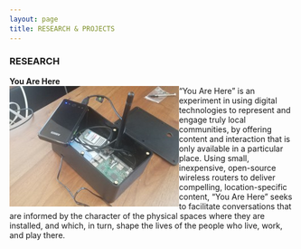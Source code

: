 ```yaml
---
layout: page
title: RESEARCH & PROJECTS
---
```


### RESEARCH
<div>
  <b>You Are Here</b><br/>  
  <img src="images/DeviceWeb-300x213.jpg" style="float:left;text-align:top;"/>“You Are Here” is an experiment in using digital technologies to represent and engage truly local communities, by offering content and interaction that is only available in a particular place. Using small, inexpensive, open-source wireless routers to deliver compelling, location-specific content, “You Are Here” seeks to facilitate conversations that are informed by the character of the physical spaces where they are installed, and which, in turn, shape the lives of the people who live, work, and play there.</div>



